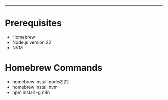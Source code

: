 ---
# Prerequisites
- Homebrew
- Node.js version 22
- NVM
# Homebrew Commands
- homebrew install node@22
- homebrew install nvm
- npm install -g n8n
